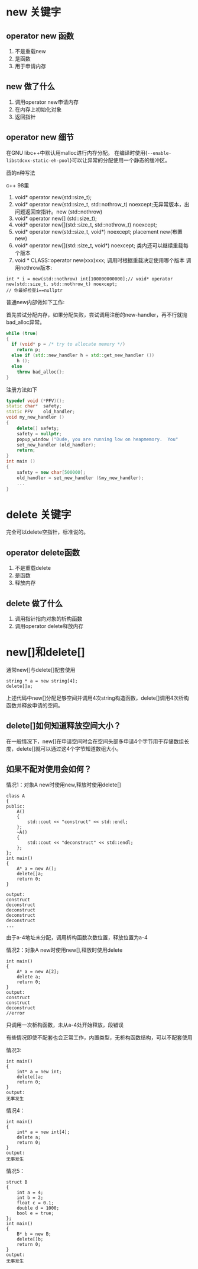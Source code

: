 # new 关键字
## operator new 函数
1. 不是重载new
2. 是函数
3. 用于申请内存
## new 做了什么
1. 调用operator new申请内存
2. 在内存上初始化对象
3. 返回指针
## operator new 细节
在GNU libc++中默认用malloc进行内存分配。
在编译时使用{`--enable-libstdcxx-static-eh-pool`}可以让异常的分配使用一个静态的缓冲区。


茴的n种写法

c++ 98里
1. void* operator new(std::size_t);
2. void* operator new(std::size_t, std::nothrow_t) noexcept;无异常版本，出问题返回空指针。new (std::nothrow) 
3. void* operator new[] (std::size_t);
4. void* operator new[](std::size_t, std::nothrow_t) noexcept;
5. void* operator new(std::size_t, void*) noexcept; placement new(布置 new)
6. void* operator new[](std::size_t, void*) noexcept;
类内还可以继续重载每个版本
7. void * CLASS::operator new(xxx)xxx;
调用时根据重载决定使用哪个版本
调用nothrow版本:
```
int * i = new(std::nothrow) int[100000000000];// void* operator new(std::size_t, std::nothrow_t) noexcept;
// 你最好检查i==nullptr
```



普通new内部做如下工作:

首先尝试分配内存，如果分配失败，尝试调用注册的new-handler，再不行就抛bad_alloc异常。
```c++
while (true)
{
  if (void* p = /* try to allocate memory */)
    return p;
  else if (std::new_handler h = std::get_new_handler ())
    h ();
  else
    throw bad_alloc{};
}
```
注册方法如下
```c++
typedef void (*PFV)();
static char*  safety;
static PFV    old_handler;
void my_new_handler ()
{
    delete[] safety;
    safety = nullptr;
    popup_window ("Dude, you are running low on heapmemory.  You"	     " should, like, close some windows, or something."	     " The next time you run out, we're gonna burn!");
    set_new_handler (old_handler);
    return;
}
int main ()
{
    safety = new char[500000];
    old_handler = set_new_handler (&my_new_handler);
    ...
}
```


# delete 关键字
完全可以delete空指针，标准说的。
## operator delete函数
1. 不是重载delete
2. 是函数
3. 释放内存
## delete 做了什么
1. 调用指针指向对象的析构函数
2. 调用operator delete释放内存

# new[]和delete[]
通常new[]与delete[]配套使用
```
string * a = new string[4];
delete[]a;
```
上述代码中new[]分配足够空间并调用4次string构造函数，delete[]调用4次析构函数并释放申请的空间。
## delete[]如何知道释放空间大小？
在一般情况下，new[]在申请空间时会在空间头部多申请4个字节用于存储数组长度，delete[]就可以通过这4个字节知道数组大小。
## 如果不配对使用会如何？
情况1：对象A new时使用new,释放时使用delete[]
```
class A
{
public:
    A() 
    {
        std::cout << "construct" << std::endl;
    };
    ~A() 
    {
        std::cout << "deconstruct" << std::endl;
    };
};
int main()
{
    A* a = new A();
    delete[]a;
    return 0;
}

output:
construct
deconstruct
deconstruct
deconstruct
deconstruct
...
```
由于a-4地址未分配，调用析构函数次数位置，释放位置为a-4

情况2：对象A new时使用new[],释放时使用delete
```
int main()
{
    A* a = new A[2];
    delete a;
    return 0;
}
output:
construct
construct
deconstruct
//error
```
只调用一次析构函数，未从a-4处开始释放，段错误

有些情况即使不配套也会正常工作，内置类型，无析构函数结构，可以不配套使用

情况3:
```
int main()
{
    int* a = new int;
    delete[]a;
    return 0;
}
output:
无事发生
```
情况4：
```
int main()
{
    int* a = new int[4];
    delete a;
    return 0;
}
output:
无事发生
```
情况5：
```
struct B
{
    int a = 4;
    int b = 2;
    float c = 0.1;
    double d = 1000;
    bool e = true;
};
int main()
{
    B* b = new B;
    delete[]b;
    return 0;
}
output:
无事发生
```
